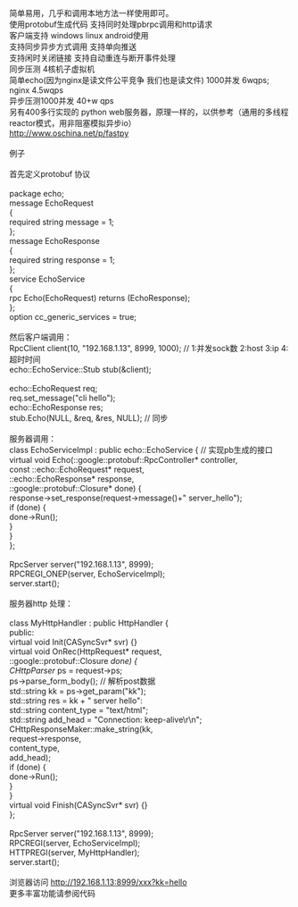 简单易用，几乎和调用本地方法一样使用即可。
<br/>使用protobuf生成代码 支持同时处理pbrpc调用和http请求
<br/>客户端支持 windows linux android使用
<br/>支持同步异步方式调用 支持单向推送 
<br/>支持闲时关闭链接 支持自动重连与断开事件处理
<br/>同步压测 4核机子虚拟机
<br/>简单echo(因为nginx是读文件公平竞争 我们也是读文件) 1000并发 6wqps; nginx 4.5wqps
<br/>异步压测1000并发 40+w qps
<br/>另有400多行实现的 python web服务器，原理一样的，以供参考（通用的多线程reactor模式，用非阻塞模拟异步io）
<br/>http://www.oschina.net/p/fastpy
<br/>
<br/>例子
<br/>
<br/>首先定义protobuf 协议
<br/>
<br/>package echo;
<br/>message EchoRequest
<br/>{
<br/>required string message = 1;
<br/>};
<br/>message EchoResponse
<br/>{
<br/>required string response = 1;
<br/>};
<br/>service EchoService
<br/>{
<br/>rpc Echo(EchoRequest) returns (EchoResponse);
<br/>};
<br/>option cc_generic_services = true;
<br/>
<br/>然后客户端调用：
<br/>RpcClient client(10, "192.168.1.13", 8999, 1000); // 1:并发sock数 2:host 3:ip 4:超时时间
<br/>echo::EchoService::Stub stub(&client);
<br/>
<br/>echo::EchoRequest req;
<br/>req.set_message("cli hello");
<br/>echo::EchoResponse res;
<br/>stub.Echo(NULL, &req, &res, NULL); // 同步
<br/>
<br/>服务器调用：
<br/>class EchoServiceImpl : public echo::EchoService { // 实现pb生成的接口
<br/>    virtual void Echo(::google::protobuf::RpcController* controller,
<br/>                      const ::echo::EchoRequest* request,
<br/>                      ::echo::EchoResponse* response,
<br/>                      ::google::protobuf::Closure* done) {
<br/>        response->set_response(request->message()+" server_hello");
<br/>        if (done) {
<br/>            done->Run();
<br/>        }
<br/>    }
<br/>};
<br/>
<br/>RpcServer server("192.168.1.13", 8999);
<br/>RPCREGI_ONEP(server, EchoServiceImpl);
<br/>server.start();
<br/>
<br/>服务器http 处理：
<br/>
<br/>class MyHttpHandler : public HttpHandler {
<br/>public:
<br/>    virtual void Init(CASyncSvr* svr) {}
<br/>    virtual void OnRec(HttpRequest* request,
<br/>                       ::google::protobuf::Closure *done) {
<br/>        CHttpParser* ps = request->ps;
<br/>        ps->parse_form_body(); // 解析post数据
<br/>        std::string kk = ps->get_param("kk");
<br/>        std::string res = kk + " server hello":
<br/>        std::string content_type = "text/html";
<br/>        std::string add_head = "Connection: keep-alive\r\n";
<br/>        CHttpResponseMaker::make_string(kk,
<br/>                                        request->response,
<br/>                                        content_type,
<br/>                                        add_head);
<br/>        if (done) {
<br/>            done->Run();
<br/>        }
<br/>    }
<br/>    virtual void Finish(CASyncSvr* svr) {}
<br/>};
<br/>
<br/>RpcServer server("192.168.1.13", 8999);
<br/>RPCREGI(server, EchoServiceImpl);
<br/>HTTPREGI(server, MyHttpHandler);
<br/>server.start();
<br/>
<br/>浏览器访问 http://192.168.1.13:8999/xxx?kk=hello
<br/> 更多丰富功能请参阅代码